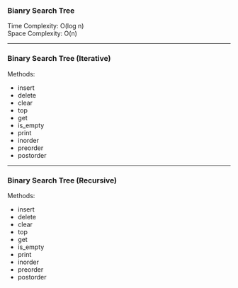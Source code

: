### Bianry Search Tree

Time Complexity: O(log n)\
Space Complexity: O(n)

---

### Binary Search Tree (Iterative)

Methods:

- insert
- delete
- clear
- top
- get
- is_empty
- print
- inorder
- preorder
- postorder

---

### Binary Search Tree (Recursive)

Methods:

- insert
- delete
- clear
- top
- get
- is_empty
- print
- inorder
- preorder
- postorder
